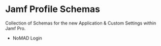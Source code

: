 # Jamf Profile Schemas

Collection of Schemas for the new Application & Custom Settings within Jamf Pro.
- NoMAD Login
